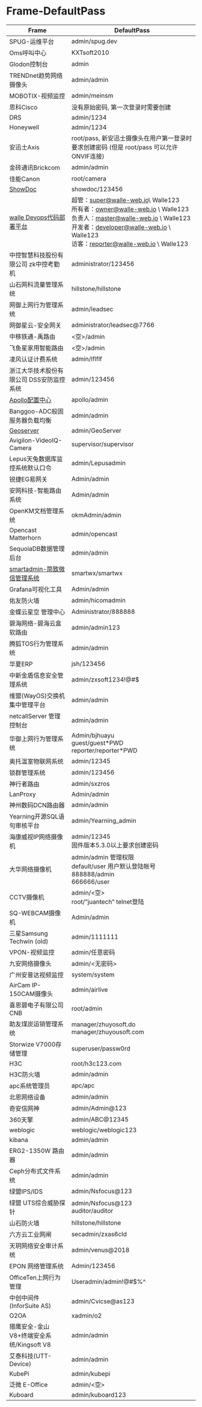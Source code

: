 # Frame-DefaultPass

| Frame                                                        | DefaultPass                                                  |
| ------------------------------------------------------------ | ------------------------------------------------------------ |
| SPUG-运维平台                                       |      admin/spug.dev   |
| Oms呼叫中心                                       |      KXTsoft2010   |
| Glodon控制台    | admin|
| TRENDnet趋势网络摄像头                                       | admin/admin                                                  |
| MOBOTIX-视频监控                                             | admin/meinsm                                                 |
| 思科Cisco                                                    | 没有原始密码, 第一次登录时需要创建                           |
| DRS                                                          | admin/1234                                                   |
| Honeywell                                                    | admin/1234                                                   |
| 安迅士Axis                                                   | root/pass, 新安迅士摄像头在用户第一登录时要求创建密码 (但是 root/pass 可以允许ONVIF连接) |
| 金砖通讯Brickcom                                             | admin/admin                                                  |
| 佳能Canon                                                    | root/camera                                                  |
| [ShowDoc](https://www.showdoc.com.cn/)                       | showdoc/123456                                               |
| [walle Devops代码部署平台](https://walle-web.io/)            | 超管：super@walle-web.io\ Walle123  <br />所有者：owner@walle-web.io \ Walle123  <br />负责人：master@walle-web.io \ Walle123  <br />开发者：developer@walle-web.io \ Walle123  <br />访客：reporter@walle-web.io \ Walle123 |
| 中控智慧科技股份有限公司 zk中控考勤机                        | administrator/123456                                         |
| 山石网科流量管理系统                                         | hillstone/hillstone                                          |
| 网御上网行为管理系统                                         | admin/leadsec                                                |
| 网御星云-安全网关                                            | administrator/leadsec@7766                                   |
| 中移铁通-禹路由                                              | <空>/admin                                                   |
| 飞鱼星家用智能路由                                           | <空>/admin                                                   |
| 凌风认证计费系统                                             | admin/lflflf                                                 |
| 浙江大华技术股份有限公司 DSS安防监控系统                     | admin/123456                                                 |
| [Apollo配置中心](https://github.com/ctripcorp/apollo)        | apollo/admin                                                 |
| Banggoo-ADC般固服务器负载均衡                                | admin/admin                                                  |
| [Geoserver](http://geoserver.org/)                           | admin/GeoServer                                              |
| Avigilon-VideoIQ-Camera                                      | supervisor/supervisor                                        |
| Lepus天兔数据库监控系统默认口令                              | admin/Lepusadmin                                             |
| 锐捷EG易网关                                                 | Admin/admin                                                  |
| 安网科技-智能路由系统                                        | Admin/admin                                                  |
| OpenKM文档管理系统                                           | okmAdmin/admin                                               |
| Opencast Matterhorn                                          | admin/opencast                                               |
| SequoiaDB数据管理后台                                        | admin/admin                                                  |
| [smartadmin-简致微信管理系统](https://www.suibianlu.com/21607.html)<br /> | smartwx/smartwx<br />                                        |
| Grafana可视化工具                                            | Admin/admin                                                  |
| 佑友防火墙                                                   | admin/hicomadmin                                             |
| 金蝶云星空 管理中心                                          | Administrator/888888                                         |
| 碧海网络-碧海云盒软路由                                      | admin/admin123                                               |
| 腾狐TOS行为管理系统                                          | admin/admin                                                  |
| 华夏ERP                                                      | jsh/123456                                                   |
| 中新金盾信息安全管理系统                                     | admin/zxsoft1234!@#$                                         |
| 维盟(WayOS)交换机集中管理平台                                | admin/admin                                                  |
| netcallServer 管理控制台                                     | admin/admin                                                  |
| 华御上网行为管理系统                                         | Admin/bjhuayu<br />guest/guest\*PWD<br />reporter/reporter\*PWD |
| 奥托温室物联网系统                                           | admin/12345                                                  |
| 锁群管理系统                                                 | admin/123456                                                 |
| 神行者路由                                                   | admin/sxzros                                                 |
| LanProxy                                                     | Admin/admin<br />                                            |
| 神州数码DCN路由器                                            | admin/admin                                                  |
| Yearning开源SQL语句审核平台                                  | admin/Yearning_admin                                         |
| 海康威视IP网络摄像机                                         | admin/12345<br />固件版本5.3.0以上要求创建密码               |
| 大华网络摄像机                                               | admin/admin 管理权限<br/>default/user 用户默认登陆帐号<br/>888888/admin<br/>666666/user |
| CCTV摄像机                                                   | admin/<空><br />root/”juantech” telnet登陆                   |
| SQ-WEBCAM摄像机                                              | Admin/admin                                                  |
| 三星Samsung Techwin (old)                                    | admin/1111111                                                |
| VPON-视频监控                                                | admin/任意密码                                               |
| 九安网络摄像头                                               | admin/<无密码>                                               |
| 广州安普达视频监控                                           | system/system                                                |
| AirCam IP-150CAM摄像头                                       | admin/airlive                                                |
| 喜恩碧电子有限公司CNB                                        | root/admin                                                   |
| 助友煤炭运销管理系统                                         | manager/zhuyosoft.do<br />manager/zhuyousoft.com             |
| Storwize V7000存储管理                                       | superuser/passw0rd                                           |
| H3C                                                          | root/h3c123.com                                              |
| H3C防火墙                                                    | admin/admin                                                  |
| apc系统管理员                                                | apc/apc                                                      |
| 北恩网络设备                                                 | admin/admin                                                  |
| 奇安信网神                                                   | admin/Admin@123                                              |
| 360天擎                                                      | admin/ABC@12345                                              |
| weblogic                                                     | weblogic/weblogic123                                         |
| kibana                                                       | admin/admin                                                  |
| ERG2-1350W 路由器                                            | admin/admin                                                  |
| Ceph分布式文件系统                                           | admin/admin                                                  |
| 绿盟IPS/IDS                                                  | admin/Nsfocus@123                                            |
| 绿盟 UTS综合威胁探针                                                  | admin/Nsfocus@123 <br/>auditor/auditor                                         |
| 山石防火墙                                                   | hillstone/hillstone                                          |
| 六方云工业网闸                                               | secadmin/zxas6cld                                            |
| 天玥网络安全审计系统                                         | admin/venus@2018                                             |
| EPON 网络管理系统                                            | Admin/123456                                                 |
| OfficeTen上网行为管理                                        | Useradmin/admin!@#$%^                                        |
| 中创中间件(InforSuite AS)                                        | admin/Cvicse@as123                                        |
| O2OA                                        | xadmin/o2                                        |
| 猎鹰安全-金山V8+终端安全系统/Kingsoft V8                    | admin/admin                                      |
| 艾泰科技(UTT-Device)                    | admin/admin                                      |
| KubePi                    | admin/kubepi                                      |
| 泛微 E-Office                    | admin/<空>                                      |
| Kuboard                    | admin/kuboard123                                   |
